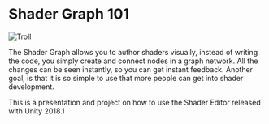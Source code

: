 # Shader Graph 101

![Troll](https://user-images.githubusercontent.com/263776/40264249-e9a16234-5ae4-11e8-8408-1831a3f4d6eb.gif)

The Shader Graph allows you to author shaders visually, instead of writing the code, you simply create and connect nodes in a graph network. All the changes can be seen instantly, so you can get instant feedback. Another goal, is that it is so simple to use that more people can get into shader development.

This is a presentation and project on how to use the Shader Editor released with Unity 2018.1
